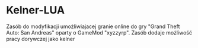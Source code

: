 # Kelner-LUA
Zasób do modyfikacji umożliwiajacej granie online do gry "Grand Theft Auto: San Andreas"
oparty o GameMod "xyzzyrp".
Zasób dodaje możliwość pracy dorywczej jako kelner
